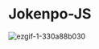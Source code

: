 # Jokenpo-JS

![ezgif-1-330a88b030](https://github.com/user-attachments/assets/467f958a-08c1-49d4-b5dd-74f38ef74efa)
